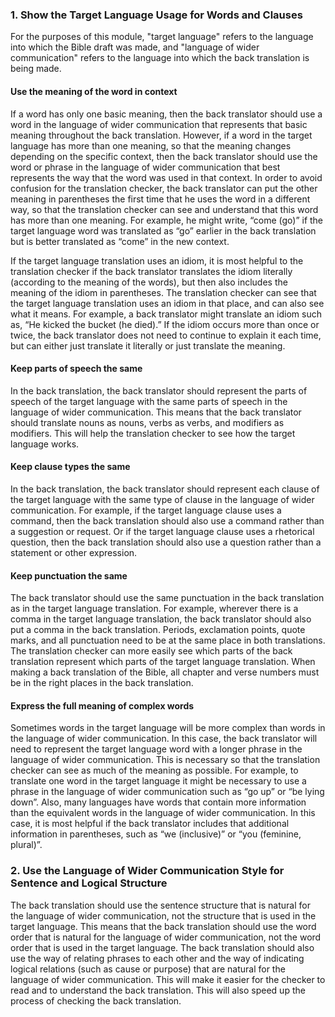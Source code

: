 
### 1. Show the Target Language Usage for Words and Clauses

For the purposes of this module, "target language" refers to the language into which the Bible draft was made, and "language of wider communication" refers to the language into which the back translation is being made. 

#### Use the meaning of the word in context

If a word has only one basic meaning, then the back translator should use a word in the language of wider communication that represents that basic meaning throughout the back translation. However, if a word in the target language has more than one meaning, so that the meaning changes depending on the specific context, then the back translator should use the word or phrase in the language of wider communication that best represents the way that the word was used in that context. In order to avoid confusion for the translation checker, the back translator can put the other meaning in parentheses the first time that he uses the word in a different way, so that the translation checker can see and understand that this word has more than one meaning. For example, he might write, “come (go)” if the target language word was translated as “go” earlier in the back translation but is better translated as “come” in the new context.

If the target language translation uses an idiom, it is most helpful to the translation checker if the back translator translates the idiom literally (according to the meaning of the words), but then also includes the meaning of the idiom in parentheses. The translation checker can see that the target language translation uses an idiom in that place, and can also see what it means. For example, a back translator might translate an idiom such as, “He kicked the bucket (he died).” If the idiom occurs more than once or twice, the back translator does not need to continue to explain it each time, but can either just translate it literally or just translate the meaning.

#### Keep parts of speech the same

In the back translation, the back translator should represent the parts of speech of the target language with the same parts of speech in the language of wider communication. This means that the back translator should translate nouns as nouns, verbs as verbs, and modifiers as modifiers. This will help the translation checker to see how the target language works.

#### Keep clause types the same

In the back translation, the back translator should represent each clause of the target language with the same type of clause in the language of wider communication. For example, if the target language clause uses a command, then the back translation should also use a command rather than a suggestion or request. Or if the target language clause uses a rhetorical question, then the back translation should also use a question rather than a statement or other expression.

#### Keep punctuation the same

The back translator should use the same punctuation in the back translation as in the target language translation. For example, wherever there is a comma in the target language translation, the back translator should also put a comma in the back translation. Periods, exclamation points, quote marks, and all punctuation need to be at the same place in both translations. The translation checker can more easily see which parts of the back translation represent which parts of the target language translation. When making a back translation of the Bible, all chapter and verse numbers must be in the right places in the back translation.

#### Express the full meaning of complex words

Sometimes words in the target language will be more complex than words in the language of wider communication. In this case, the back translator will need to represent the target language word with a longer phrase in the language of wider communication. This is necessary so that the translation checker can see as much of the meaning as possible. For example, to translate one word in the target language it might be necessary to use a phrase in the language of wider communication such as “go up” or “be lying down”.   Also, many languages have words that contain more information than the equivalent words in the language of wider communication. In this case, it is most helpful if the back translator includes that additional information in parentheses, such as “we (inclusive)” or “you (feminine, plural)”.

### 2. Use the Language of Wider Communication Style for Sentence and Logical Structure

The back translation should use the sentence structure that is natural for the language of wider communication, not the structure that is used in the target language. This means that the back translation should use the word order that is natural for the language of wider communication, not the word order that is used in the target language. The back translation should also use the way of relating phrases to each other and the way of indicating logical relations (such as cause or purpose) that are natural for the language of wider communication. This will make it easier for the checker to read and to understand the back translation. This will also speed up the process of checking the back translation.